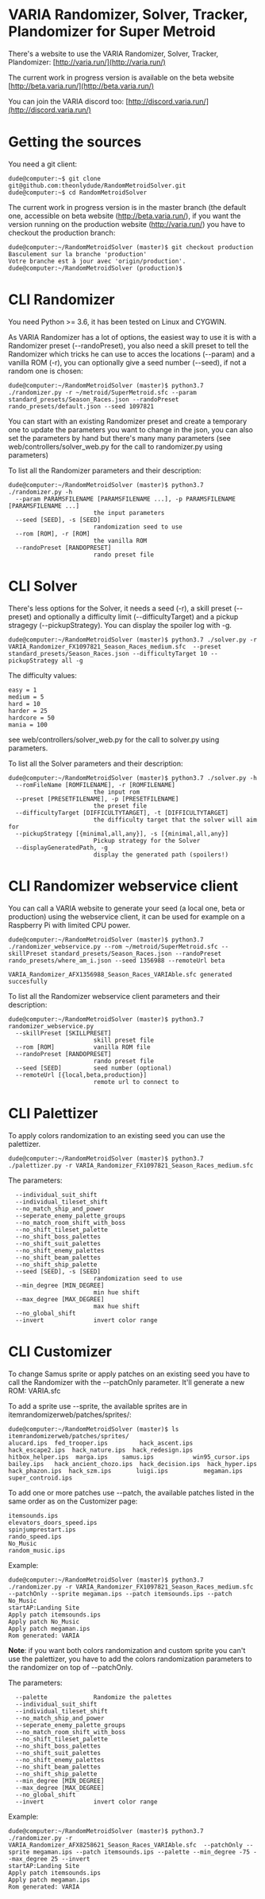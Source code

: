# VARIA Randomizer, Solver, Tracker, Plandomizer for Super Metroid

There's a website to use the VARIA Randomizer, Solver, Tracker, Plandomizer: [http://varia.run/](http://varia.run/)

The current work in progress version is available on the beta website [http://beta.varia.run/](http://beta.varia.run/)

You can join the VARIA discord too: [http://discord.varia.run/](http://discord.varia.run/)

# Getting the sources

You need a git client:
```
dude@computer:~$ git clone git@github.com:theonlydude/RandomMetroidSolver.git
dude@computer:~$ cd RandomMetroidSolver
```

The current work in progress version is in the master branch (the default one, accessible on beta website (http://beta.varia.run/), if you want the version running on the production website (http://varia.run/) you have to checkout the production branch:
```
dude@computer:~/RandomMetroidSolver (master)$ git checkout production
Basculement sur la branche 'production'
Votre branche est à jour avec 'origin/production'.
dude@computer:~/RandomMetroidSolver (production)$ 
```

# CLI Randomizer

You need Python >= 3.6, it has been tested on Linux and CYGWIN.

As VARIA Randomizer has a lot of options, the easiest way to use it is with a Randomizer preset (--randoPreset), you also need a skill preset to tell the Randomizer which tricks he can use to acces the locations (--param) and a vanilla ROM (-r), you can optionally give a seed number (--seed), if not a random one is chosen:

```
dude@computer:~/RandomMetroidSolver (master)$ python3.7 ./randomizer.py -r ~/metroid/SuperMetroid.sfc --param standard_presets/Season_Races.json --randoPreset rando_presets/default.json --seed 1097821
```

You can start with an existing Randomizer preset and create a temporary one to update the parameters you want to change in the json, you can also set the parameters by hand but there's many many parameters (see web/controllers/solver_web.py for the call to randomizer.py using parameters)

To list all the Randomizer parameters and their description:
```
dude@computer:~/RandomMetroidSolver (master)$ python3.7 ./randomizer.py -h
  --param PARAMSFILENAME [PARAMSFILENAME ...], -p PARAMSFILENAME [PARAMSFILENAME ...]
                        the input parameters
  --seed [SEED], -s [SEED]
                        randomization seed to use
  --rom [ROM], -r [ROM]
                        the vanilla ROM
  --randoPreset [RANDOPRESET]
                        rando preset file
```

# CLI Solver

There's less options for the Solver, it needs a seed (-r), a skill preset (--preset) and optionally a difficulty limit (--difficultyTarget) and a pickup stragegy (--pickupStrategy). You can display the spoiler log with -g.

```
dude@computer:~/RandomMetroidSolver (master)$ python3.7 ./solver.py -r VARIA_Randomizer_FX1097821_Season_Races_medium.sfc  --preset standard_presets/Season_Races.json --difficultyTarget 10 --pickupStrategy all -g
```

The difficulty values:
```
easy = 1
medium = 5
hard = 10
harder = 25
hardcore = 50
mania = 100
```

see web/controllers/solver_web.py for the call to solver.py using parameters.

To list all the Solver parameters and their description:
```
dude@computer:~/RandomMetroidSolver (master)$ python3.7 ./solver.py -h
  --romFileName [ROMFILENAME], -r [ROMFILENAME]
                        the input rom
  --preset [PRESETFILENAME], -p [PRESETFILENAME]
                        the preset file
  --difficultyTarget [DIFFICULTYTARGET], -t [DIFFICULTYTARGET]
                        the difficulty target that the solver will aim for
  --pickupStrategy [{minimal,all,any}], -s [{minimal,all,any}]
                        Pickup strategy for the Solver
  --displayGeneratedPath, -g
                        display the generated path (spoilers!)
```

# CLI Randomizer webservice client

You can call a VARIA website to generate your seed (a local one, beta or production) using the webservice client, it can be used for example on a Raspberry Pi with limited CPU power.

```
dude@computer:~/RandomMetroidSolver (master)$ python3.7 ./randomizer_webservice.py --rom ~/metroid/SuperMetroid.sfc --skillPreset standard_presets/Season_Races.json --randoPreset rando_presets/where_am_i.json --seed 1356988 --remoteUrl beta

VARIA_Randomizer_AFX1356988_Season_Races_VARIAble.sfc generated succesfully
```

To list all the Randomizer webservice client parameters and their description:
```
dude@computer:~/RandomMetroidSolver (master)$ python3.7 randomizer_webservice.py 
  --skillPreset [SKILLPRESET]
                        skill preset file
  --rom [ROM]           vanilla ROM file
  --randoPreset [RANDOPRESET]
                        rando preset file
  --seed [SEED]         seed number (optional)
  --remoteUrl [{local,beta,production}]
                        remote url to connect to
```

# CLI Palettizer

To apply colors randomization to an existing seed you can use the palettizer.

```
dude@computer:~/RandomMetroidSolver (master)$ python3.7 ./palettizer.py -r VARIA_Randomizer_FX1097821_Season_Races_medium.sfc
```

The parameters:
```
  --individual_suit_shift
  --individual_tileset_shift
  --no_match_ship_and_power
  --seperate_enemy_palette_groups
  --no_match_room_shift_with_boss
  --no_shift_tileset_palette
  --no_shift_boss_palettes
  --no_shift_suit_palettes
  --no_shift_enemy_palettes
  --no_shift_beam_palettes
  --no_shift_ship_palette
  --seed [SEED], -s [SEED]
                        randomization seed to use
  --min_degree [MIN_DEGREE]
                        min hue shift
  --max_degree [MAX_DEGREE]
                        max hue shift
  --no_global_shift
  --invert              invert color range
```

# CLI Customizer

To change Samus sprite or apply patches on an existing seed you have to call the Randomizer with the --patchOnly parameter. It'll generate a new ROM: VARIA.sfc

To add a sprite use --sprite, the available sprites are in itemrandomizerweb/patches/sprites/:
```
dude@computer:~/RandomMetroidSolver (master)$ ls itemrandomizerweb/patches/sprites/
alucard.ips  fed_trooper.ips         hack_ascent.ips    hack_escape2.ips  hack_nature.ips  hack_redesign.ips  hitbox_helper.ips  marga.ips    samus.ips           win95_cursor.ips
bailey.ips   hack_ancient_chozo.ips  hack_decision.ips  hack_hyper.ips    hack_phazon.ips  hack_szm.ips       luigi.ips          megaman.ips  super_controid.ips
```

To add one or more patches use --patch, the available patches listed in the same order as on the Customizer page:
```
itemsounds.ips
elevators_doors_speed.ips
spinjumprestart.ips
rando_speed.ips
No_Music
random_music.ips
```

Example:
```
dude@computer:~/RandomMetroidSolver (master)$ python3.7 ./randomizer.py -r VARIA_Randomizer_FX1097821_Season_Races_medium.sfc --patchOnly --sprite megaman.ips --patch itemsounds.ips --patch No_Music
startAP:Landing Site
Apply patch itemsounds.ips
Apply patch No_Music
Apply patch megaman.ips
Rom generated: VARIA
```

**Note**: if you want both colors randomization and custom sprite you can't use the palettizer, you have to add the colors randomization parameters to the randomizer on top of --patchOnly.

The parameters:
```
  --palette             Randomize the palettes
  --individual_suit_shift
  --individual_tileset_shift
  --no_match_ship_and_power
  --seperate_enemy_palette_groups
  --no_match_room_shift_with_boss
  --no_shift_tileset_palette
  --no_shift_boss_palettes
  --no_shift_suit_palettes
  --no_shift_enemy_palettes
  --no_shift_beam_palettes
  --no_shift_ship_palette
  --min_degree [MIN_DEGREE]
  --max_degree [MAX_DEGREE]
  --no_global_shift
  --invert              invert color range
```

Example:
```
dude@computer:~/RandomMetroidSolver (master)$ python3.7 ./randomizer.py -r VARIA_Randomizer_AFX8258621_Season_Races_VARIAble.sfc  --patchOnly --sprite megaman.ips --patch itemsounds.ips --palette --min_degree -75 --max_degree 25 --invert
startAP:Landing Site
Apply patch itemsounds.ips
Apply patch megaman.ips
Rom generated: VARIA
```